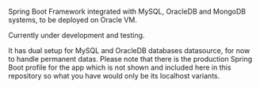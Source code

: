 Spring Boot Framework integrated with MySQL, OracleDB and MongoDB systems, to be deployed on Oracle VM.

Currently under development and testing.

It has dual setup for MySQL and OracleDB databases datasource, for now to handle permanent datas.
Please note that there is the production Spring Boot profile for the app which is not shown and included here in this repository so what you have would only be its localhost variants.
